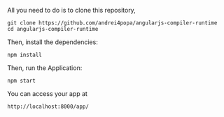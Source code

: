 
All you need to do is to clone this repository,


```
git clone https://github.com/andrei4popa/angularjs-compiler-runtime
cd angularjs-compiler-runtime
```

Then, install the dependencies:

```
npm install
```

Then, run the Application:

```
npm start
```

You can access your app at 

```
http://localhost:8000/app/
```